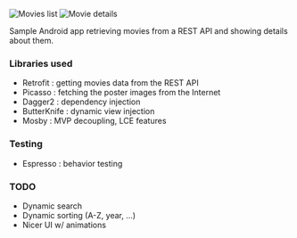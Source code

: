 ![Movies list](http://i.imgur.com/2U82Kocl.png)
![Movie details](http://i.imgur.com/N6ONeT0l.png)

Sample Android app retrieving movies from a REST API and showing details about them.

### Libraries used

* Retrofit : getting movies data from the REST API
* Picasso : fetching the poster images from the Internet
* Dagger2 : dependency injection
* ButterKnife : dynamic view injection
* Mosby : MVP decoupling, LCE features

### Testing

* Espresso : behavior testing

### TODO

* Dynamic search
* Dynamic sorting (A-Z, year, ...)
* Nicer UI w/ animations